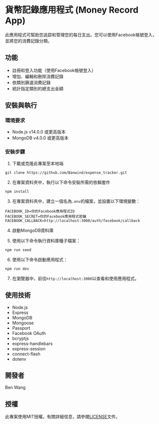 # 貨幣記錄應用程式 (Money Record App)

此應用程式可幫助您追踪和管理您的每日支出。您可以使用Facebook帳號登入，並將您的消費記錄分類。

## 功能

- 註冊和登入功能（使用Facebook帳號登入）
- 增加、編輯和刪除消費記錄
- 依類別篩選消費記錄
- 統計指定類別的總支出金額

## 安裝與執行

### 環境要求

- Node.js v14.0.0 或更高版本
- MongoDB v4.0.0 或更高版本

### 安裝步驟

1. 下載或克隆此專案至本地端

```
git clone https://github.com/Banwind/expense_tracker.git
```

2. 在專案資料夾中，執行以下命令安裝所需的依賴套件

```
npm install
```

3. 在專案資料夾中，建立一個名為`.env`的檔案，並設置以下環境變數：

```
FACEBOOK_ID=你的Facebook應用程式ID
FACEBOOK_SECRET=你的Facebook應用程式密鑰
FACEBOOK_CALLBACK=http://localhost:3000/auth/facebook/callback
```

4. 啟動MongoDB資料庫

5. 使用以下命令執行資料庫種子檔案：

```
npm run seed
```
6. 使用以下命令啟動應用程式：

```
npm run dev
```


7. 在瀏覽器中，前往`http://localhost:3000`以查看和使用應用程式。

## 使用技術

- Node.js
- Express
- MongoDB
- Mongoose
- Passport
- Facebook OAuth
- bcryptjs
- express-handlebars
- express-session
- connect-flash
- dotenv

## 開發者

Ben Wang

## 授權

此專案使用MIT授權。有關詳細信息，請參閱[LICENSE](LICENSE)文件。

